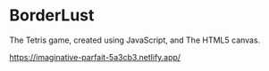 # BorderLust
The Tetris game, created using JavaScript, and The HTML5 canvas.

https://imaginative-parfait-5a3cb3.netlify.app/
